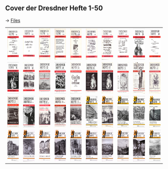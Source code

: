 ## Cover der Dresdner Hefte 1-50
-> [Files](/images/cover)
<table>
  <tr>
    <td><img src="Dresdner-Heft_001.jpg" height="100" /></td>
    <td><img src="Dresdner-Heft_002.jpg" height="100" /></td>
    <td><img src="Dresdner-Heft_003.jpg" height="100" /></td>
    <td><img src="Dresdner-Heft_004.jpg" height="100" /></td>
    <td><img src="Dresdner-Heft_005.jpg" height="100" /></td>
    <td><img src="Dresdner-Heft_006.jpg" height="100" /></td>
    <td><img src="Dresdner-Heft_007.jpg" height="100" /></td>
    <td><img src="Dresdner-Heft_008.jpg" height="100" /></td>
    <td><img src="Dresdner-Heft_009.jpg" height="100" /></td>
    <td><img src="Dresdner-Heft_010.jpg" height="100" /></td>
  </tr>
  <tr>
    <td><img src="Dresdner-Heft_011.jpg" height="100" /></td>
    <td><img src="Dresdner-Heft_012.jpg" height="100" /></td>
    <td><img src="Dresdner-Heft_013.jpg" height="100" /></td>
    <td><img src="Dresdner-Heft_014.jpg" height="100" /></td>
    <td><img src="Dresdner-Heft_015.jpg" height="100" /></td>
    <td><img src="Dresdner-Heft_016.jpg" height="100" /></td>
    <td><img src="Dresdner-Heft_017.jpg" height="100" /></td>
    <td><img src="Dresdner-Heft_018.jpg" height="100" /></td>
    <td><img src="Dresdner-Heft_019.jpg" height="100" /></td>
    <td><img src="Dresdner-Heft_020.jpg" height="100" /></td>
  </tr>
  <tr>
    <td><img src="Dresdner-Heft_021.jpg" height="100" /></td>
    <td><img src="Dresdner-Heft_022.jpg" height="100" /></td>
    <td><img src="Dresdner-Heft_023.jpg" height="100" /></td>
    <td><img src="Dresdner-Heft_024.jpg" height="100" /></td>
    <td><img src="Dresdner-Heft_025.jpg" height="100" /></td>
    <td><img src="Dresdner-Heft_026.jpg" height="100" /></td>
    <td><img src="Dresdner-Heft_027.jpg" height="100" /></td>
    <td><img src="Dresdner-Heft_028.jpg" height="100" /></td>
    <td><img src="Dresdner-Heft_029.jpg" height="100" /></td>
    <td><img src="Dresdner-Heft_030.jpg" height="100" /></td>
  </tr>
  <tr>
    <td><img src="Dresdner-Heft_041.jpg" height="100" /></td>
    <td><img src="Dresdner-Heft_042.jpg" height="100" /></td>
    <td><img src="Dresdner-Heft_043.jpg" height="100" /></td>
    <td><img src="Dresdner-Heft_044.jpg" height="100" /></td>
    <td><img src="Dresdner-Heft_045.jpg" height="100" /></td>
    <td><img src="Dresdner-Heft_046.jpg" height="100" /></td>
    <td><img src="Dresdner-Heft_047.jpg" height="100" /></td>
    <td><img src="Dresdner-Heft_048.jpg" height="100" /></td>
    <td><img src="Dresdner-Heft_049.jpg" height="100" /></td>
    <td><img src="Dresdner-Heft_050.jpg" height="100" /></td>
  </tr>
</table>


